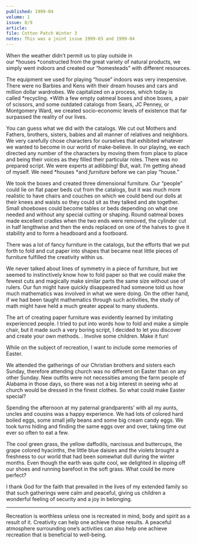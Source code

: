 ```yaml
---
published: 1999-04
volume: 1
issue: 8/9
article: 
file: Cotton Patch Winter 3
notes: This was a joint issue 1999-03 and 1999-04
---
```

When the weather didn’t permit us to play outside in our *houses *constructed from the great variety of natural products, we simply went indoors and created our “homesteads” with different resources.

The equipment we used for playing “house” indoors was very inexpensive. There were no Barbies and Kens with their dream houses and cars and million dollar wardrobes. We capitalized on a process, which today is called *recycling. *With a few empty oatmeal boxes and shoe boxes, a pair of scissors, and some outdated catalogs from Sears, JC Penney, or Montgomery Ward, we created socio-economic levels of existence that far surpassed the reality of our lives.

You can guess what we did with the catalogs. We cut out Mothers and Fathers, brothers, sisters, babies and all manner of relatives and neighbors. We very carefully chose characters for ourselves that exhibited whatever we wanted to become in our world of make-believe. In our playing, we each directed any number of the characters by moving them from place to place and being their voices as they filled their particular roles. There was no prepared script. We were experts at adlibbing! But, wait. I’m getting ahead of myself. We need *houses *and *furniture* before we can play “house.”

We took the boxes and created three dimensional furniture. Our “people” could lie on flat paper beds cut from the catalogs, but it was much more realistic to have chairs and couches on which we could bend our dolls at their knees and waists so they could sit as they talked and ate together. Small shoeboxes could become tables or beds depending on what one needed and without any special cutting or shaping. Round oatmeal boxes made excellent cradles when the two ends were removed, the cylinder cut in half lengthwise and then the ends replaced on one of the halves to give it stability and to form a headboard and a footboard.

There was a lot of fancy furniture in the catalogs, but the efforts that we put forth to fold and cut paper into shapes that became neat little pieces of furniture fulfilled the creativity within us.

We never talked about lines of symmetry in a piece of furniture, but we seemed to instinctively know how to fold paper so that we could make the fewest cuts and magically make similar parts the same size without use of rulers. Our fun might have quickly disappeared had someone told us how much mathematics was involved in what we were doing. On the other hand, if we had been taught mathematics through such activities, the study of math might have held a much greater appeal to many students.

The art of creating paper furniture was evidently learned by imitating experienced people. I tried to put into words how to fold and make a simple chair, but it made such a very boring script, I decided to let you discover and create your own methods. . Involve some children. Make it fun!

While on the subject of recreation, I want to include some memories of Easter.

We attended the gatherings of our Christian brothers and sisters each Sunday, therefore attending church was no different on Easter than on any other Sunday. New outfits were not necessities among the farm people of Alabama in those days, so there was not a big interest in seeing who at church would be dressed in the finest clothes. So what could make Easter special?

Spending the afternoon at my paternal grandparents’ with all my aunts, uncles and cousins was a happy experience. We had lots of colored hard boiled eggs, some small jelly beans and some big cream candy eggs. We took turns hiding and finding the same eggs over and over, taking time out ever so often to eat a few.

The cool green grass, the yellow daffodils, narcissus and buttercups, the grape colored hyacinths, the little blue daisies and the violets brought a freshness to our world that had been somewhat dull during the winter months. Even though the earth was quite cool, we delighted in slipping off our shoes and running barefoot in the soft grass. What could be more perfect?

I thank God for the faith that prevailed in the lives of my extended family so that such gatherings were calm and peaceful, giving us children a wonderful feeling of security and a joy in belonging.

---- 
Recreation is worthless unless one is recreated in mind, body and spirit as a result of it. Creativity can help one achieve those results. A peaceful atmosphere surrounding one’s activities can also help one achieve recreation that is beneficial to well-being.
